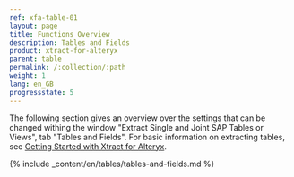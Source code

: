 ```yaml
---
ref: xfa-table-01
layout: page
title: Functions Overview
description: Tables and Fields
product: xtract-for-alteryx
parent: table
permalink: /:collection/:path
weight: 1
lang: en_GB
progressstate: 5
---
```

The following section gives an overview over the settings that can be changed withing the window "Extract Single and Joint SAP Tables or Views", tab "Tables and Fields".
For basic information on extracting tables, see [Getting Started with Xtract for Alteryx](../getting-started). <br>

{% include _content/en/tables/tables-and-fields.md  %}